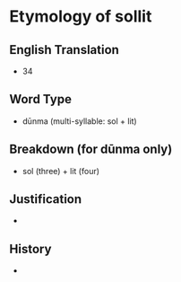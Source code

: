 # Etymology of sollit

## English Translation
- 34

## Word Type
- dūnma (multi-syllable: sol + lit)

## Breakdown (for dūnma only)
- sol (three) + lit (four)

## Justification
- 

## History
- 
